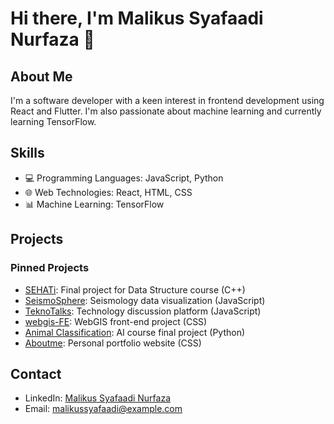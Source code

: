 # Hi there, I'm Malikus Syafaadi Nurfaza 👋

## About Me
I'm a software developer with a keen interest in frontend development using React and Flutter. I'm also passionate about machine learning and currently learning TensorFlow.

## Skills
- 💻 Programming Languages: JavaScript, Python
- 🌐 Web Technologies: React, HTML, CSS
- 📊 Machine Learning: TensorFlow

## Projects
### Pinned Projects
- [SEHATi](https://github.com/Malikusfz/SEHATi): Final project for Data Structure course (C++)
- [SeismoSphere](https://github.com/Malikusfz/SeismoSphere): Seismology data visualization (JavaScript)
- [TeknoTalks](https://github.com/Malikusfz/TeknoTalks): Technology discussion platform (JavaScript)
- [webgis-FE](https://github.com/fathaaa/webgis-FE): WebGIS front-end project (CSS)
- [Animal Classification](https://github.com/GirasArya/Animal-Classification): AI course final project (Python)
- [Aboutme](https://github.com/Malikusfz/Aboutme): Personal portfolio website (CSS)

## Contact
- LinkedIn: [Malikus Syafaadi Nurfaza](https://www.linkedin.com/in/malikussyafaadinurfaza/)
- Email: [malikussyafaadi@example.com](mailto:malikussyafaadinurfaza@gmail.com)

